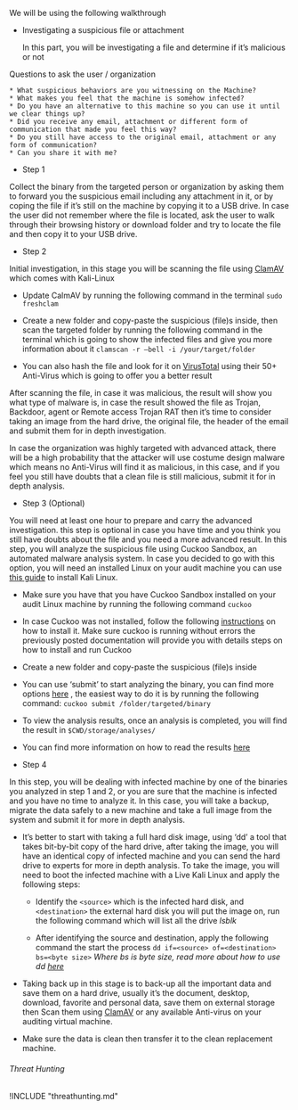 We will be using the following walkthrough

* Investigating a suspicious file or attachment 

	In this part, you will be investigating a file and determine if it’s malicious or not

Questions to ask the user / organization

	* What suspicious behaviors are you witnessing on the Machine?
	* What makes you feel that the machine is somehow infected?
	* Do you have an alternative to this machine so you can use it until we clear things up?
	* Did you receive any email, attachment or different form of communication that made you feel this way?
	* Do you still have access to the original email, attachment or any form of communication?
	* Can you share it with me?


* Step 1

Collect the binary from the targeted person or organization by asking them to forward you the suspicious email including any attachment in it, or by coping the file if it’s still on the machine by copying it to a USB drive. In case the user did not remember where the file is located, ask the user to walk through their browsing history or download folder and try to locate the file and then copy it to your USB drive.

* Step 2

Initial investigation, in this stage you will be scanning the file using [ClamAV](https://www.clamav.net/) which comes with Kali-Linux

-   Update CalmAV by running the following command in the terminal
`sudo freshclam`

-   Create a new folder and copy-paste the suspicious (file)s inside, then scan the targeted folder by running the following command in the terminal which is going to show the infected files and give you more information about it `clamscan -r –bell -i /your/target/folder`

-   You can also hash the file and look for it on [VirusTotal](http://virustotal.com/) using their 50+ Anti-Virus which is going to offer you a better result

After scanning the file, in case it was malicious, the result will show you what type of malware is, in case the result showed the file as Trojan, Backdoor, agent or Remote access Trojan RAT then it’s time to consider taking an image from the hard drive, the original file, the header of the email and submit them for in depth investigation.

In case the organization was highly targeted with advanced attack, there will be a high probability that the attacker will use costume design malware which means no Anti-Virus will find it as malicious, in this case, and if you feel you still have doubts that a clean file is still malicious, submit it for in depth analysis.

* Step 3 (Optional)

You will need at least one hour to prepare and carry the advanced investigation. this step is optional in case you have time and you think you still have doubts about the file and you need a more advanced result. In this step, you will analyze the suspicious file using Cuckoo Sandbox, an automated malware analysis system. In case you decided to go with this option, you will need an installed Linux on your audit machine you can use [this guide](https://docs.kali.org/installation/kali-linux-hard-disk-install) to install Kali Linux.

-   Make sure you have that you have Cuckoo Sandbox installed on your audit Linux machine by running the following command `cuckoo`

-   In case Cuckoo was not installed, follow the following [instructions](http://docs.cuckoosandbox.org/en/latest/installation/) on how to install it. Make sure cuckoo is running without errors the previously posted documentation will provide you with details steps on how to install and run Cuckoo

-   Create a new folder and copy-paste the suspicious (file)s inside

-   You can use ‘submit’ to start analyzing the binary, you can find more options [here](http://docs.cuckoosandbox.org/en/latest/usage/submit/) , the easiest way to do it is by running the following command: `cuckoo submit /folder/targeted/binary`

-   To view the analysis results, once an analysis is completed, you will find the result in `$CWD/storage/analyses/`

-   You can find more information on how to read the results [here](http://docs.cuckoosandbox.org/en/latest/usage/results/)

* Step 4

In this step, you will be dealing with infected machine by one of the binaries you analyzed in step 1 and 2, or you are sure that the machine is infected and you have no time to analyze it. In this case, you will take a backup, migrate the data safely to a new machine and take a full image from the system and submit it for more in depth analysis.

-   It’s better to start with taking a full hard disk image, using ‘dd’ a tool that takes bit-by-bit copy of the hard drive, after taking the image, you will have an identical copy of infected machine and you can send the hard drive to experts for more in depth analysis. To take the image, you will need to boot the infected machine with a Live Kali Linux and apply the following steps:

    -   Identify the `<source>` which is the infected hard disk, and `<destination>` the external hard disk you will put the image on, run the following command which will list all the drive *lsblk*

    -   After identifying the source and destination, apply the following command the start the process `dd if=<source> of=<destination> bs=<byte size>`
*Where bs is byte size, read more about how to use dd [here](https://wiki.archlinux.org/index.php/disk_cloning)*

-   Taking back up in this stage is to back-up all the important data and save them on a hard drive, usually it’s the document, desktop, download, favorite and personal data, save them on external storage then Scan them using [ClamAV](https://www.howtoforge.com/tutorial/clamav-ubuntu/) or any available Anti-virus on your auditing virtual machine.

-   Make sure the data is clean then transfer it to the clean replacement machine.


###### Threat Hunting 

!INCLUDE "threathunting.md"
